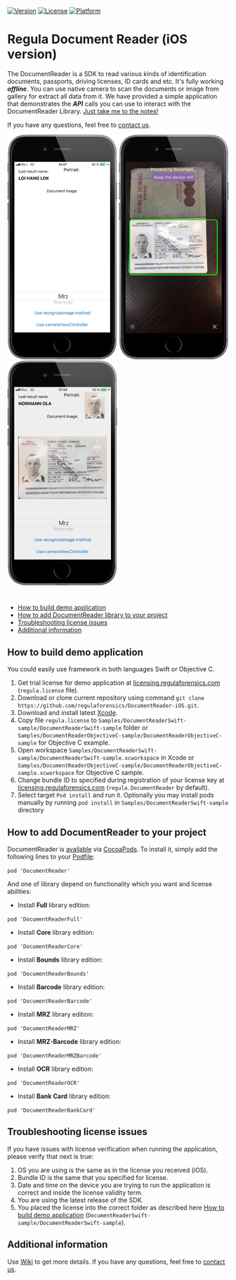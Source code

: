 [![Version](https://img.shields.io/cocoapods/v/DocumentReader.svg?style=flat)](http://cocoapods.org/pods/DocumentReader)
[![License](https://img.shields.io/cocoapods/l/DocumentReader.svg?style=flat)](http://cocoapods.org/pods/DocumentReader)
[![Platform](https://img.shields.io/cocoapods/p/DocumentReader.svg?style=flat)](http://cocoapods.org/pods/DocumentReader)

# Regula Document Reader (iOS version)

The DocumentReader is a SDK to read various kinds of identification documents, passports, driving licenses, ID cards and etc. It's fully working ***offline***.
You can use native camera to scan the documents or image from gallery for extract all data from it.
We have provided a simple application that demonstrates the ***API*** calls you can use to interact with the DocumentReader Library. [Just take me to the notes!](https://github.com/regulaforensics/DocumentReader-iOS/wiki)

If you have any questions, feel free to [contact us](mailto:support@regulaforensics.com).

<img src="DocumentReaderDemo_main.png" width="250"> <img src="DocumentReaderDemo_process.png" width="250"> <img src="DocumentReaderDemo_result.png" width="250">

# 

* [How to build demo application](#how_to_build_demo_application)
* [How to add DocumentReader library to your project](#how_to_add_documentreader_library_to_your_project)
* [Troubleshooting license issues](#troubleshooting_license_issues)
* [Additional information](#additional_information)

## <a name="how_to_build_demo_application"></a> How to build demo application

You could easily use framework in both languages Swift or Objective C. 
1. Get trial license for demo application at [licensing.regulaforensics.com](https://licensing.regulaforensics.com) (`regula.license` file).
1. Download or clone current repository using command `git clone https://github.com/regulaforensics/DocumentReader-iOS.git`.
1. Download and install latest [Xcode](https://developer.apple.com/xcode/download).
1. Copy file `regula.license` to `Samples/DocumentReaderSwift-sample/DocumentReaderSwift-sample` folder or `Samples/DocumentReaderObjectiveC-sample/DocumentReaderObjectiveC-sample` for Objective C example.
1. Open workspace `Samples/DocumentReaderSwift-sample/DocumentReaderSwift-sample.xcworkspace` in Xcode or `Samples/DocumentReaderObjectiveC-sample/DocumentReaderObjectiveC-sample.xcworkspace` for Objective C sample.
1. Change bundle ID to specified during registration of your license key at [licensing.regulaforensics.com](https://licensing.regulaforensics.com) (`regula.DocumentReader` by default).
1. Select target `Pod install` and run it. Optionally you may install pods manually by running `pod install` in `Samples/DocumentReaderSwift-sample` directory

## <a name="how_to_add_documentreader_library_to_your_project"></a> How to add DocumentReader to your project

DocumentReader is [available](https://cocoapods.org/pods/DocumentReader) via [CocoaPods](http://cocoapods.org/). To install it, simply add the following lines to your [Podfile](https://github.com/regulaforensics/DocumentReader-iOS/blob/master/Samples/DocumentReaderSwift-sample/Podfile):

`pod 'DocumentReader'`

And one of library depend on functionality which you want and license abilities:
* Install **Full** library edition:

`pod 'DocumentReaderFull'`
* Install **Core** library edition:

`pod 'DocumentReaderCore'`
* Install **Bounds** library edition:

`pod 'DocumentReaderBounds'`
* Install **Barcode** library edition:

`pod 'DocumentReaderBarcode'`
* Install **MRZ** library edition:

`pod 'DocumentReaderMRZ'`
* Install **MRZ-Barcode** library edition:

`pod 'DocumentReaderMRZBarcode'`
* Install **OCR** library edition:

`pod 'DocumentReaderOCR'`
* Install **Bank Card** library edition:

`pod 'DocumentReaderBankCard'`


## <a name="troubleshooting_license_issues"></a> Troubleshooting license issues
If you have issues with license verification when running the application, please verify that next is true:
1. OS you are using is the same as in the license you received (iOS).
1. Bundle ID is the same that you specified for license.
1. Date and time on the device you are trying to run the application is correct and inside the license validity term.
1. You are using the latest release of the SDK.
1. You placed the license into the correct folder as described here [How to build demo application](#how_to_build_demo_application) (`DocumentReaderSwift-sample/DocumentReaderSwift-sample`).

## <a name="additional_information"></a> Additional information
Use [Wiki](https://github.com/regulaforensics/DocumentReader-iOS/wiki) to get more details.
If you have any questions, feel free to [contact us](mailto:support@regulaforensics.com).
